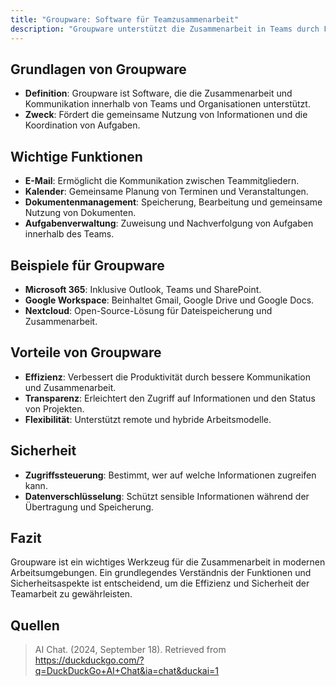 ```yaml
---
title: "Groupware: Software für Teamzusammenarbeit"
description: "Groupware unterstützt die Zusammenarbeit in Teams durch Funktionen wie E-Mail, Kalender und Dokumentenmanagement. Beispiele sind Microsoft 365 und Google Workspace. Sie verbessert Effizienz, Transparenz und Sicherheit."
---
```


## Grundlagen von Groupware
- **Definition**: Groupware ist Software, die die Zusammenarbeit und Kommunikation innerhalb von Teams und Organisationen unterstützt.
- **Zweck**: Fördert die gemeinsame Nutzung von Informationen und die Koordination von Aufgaben.

## Wichtige Funktionen
- **E-Mail**: Ermöglicht die Kommunikation zwischen Teammitgliedern.
- **Kalender**: Gemeinsame Planung von Terminen und Veranstaltungen.
- **Dokumentenmanagement**: Speicherung, Bearbeitung und gemeinsame Nutzung von Dokumenten.
- **Aufgabenverwaltung**: Zuweisung und Nachverfolgung von Aufgaben innerhalb des Teams.

## Beispiele für Groupware
- **Microsoft 365**: Inklusive Outlook, Teams und SharePoint.
- **Google Workspace**: Beinhaltet Gmail, Google Drive und Google Docs.
- **Nextcloud**: Open-Source-Lösung für Dateispeicherung und Zusammenarbeit.

## Vorteile von Groupware
- **Effizienz**: Verbessert die Produktivität durch bessere Kommunikation und Zusammenarbeit.
- **Transparenz**: Erleichtert den Zugriff auf Informationen und den Status von Projekten.
- **Flexibilität**: Unterstützt remote und hybride Arbeitsmodelle.

## Sicherheit
- **Zugriffssteuerung**: Bestimmt, wer auf welche Informationen zugreifen kann.
- **Datenverschlüsselung**: Schützt sensible Informationen während der Übertragung und Speicherung.

## Fazit
Groupware ist ein wichtiges Werkzeug für die Zusammenarbeit in modernen Arbeitsumgebungen. Ein grundlegendes Verständnis der Funktionen und Sicherheitsaspekte ist entscheidend, um die Effizienz und Sicherheit der Teamarbeit zu gewährleisten.

## Quellen

> AI Chat. (2024, September 18). Retrieved from https://duckduckgo.com/?q=DuckDuckGo+AI+Chat&ia=chat&duckai=1